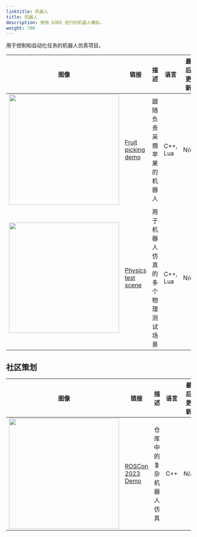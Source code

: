 ```yaml
---
linktitle: 机器人
title: 机器人
description: 使用 O3DE 进行的机器人模拟。
weight: 700
---
```


用于控制和自动化任务的机器人仿真项目。

|图像 |链接 |描述 | 语言 | 最后更新 |
| - | - | - | - | - |
| <img src="/images/learning-guide/samples/robotic/fruit-picking.png" width="300px" /> | [Fruit picking demo](https://github.com/o3de/ROSConDemo) | 跟随负责采摘苹果的机器人 | C++, Lua | N/A |
| <img src="/images/learning-guide/samples/robotic/physics-test-scene.png" width="300px" /> | [Physics test scene](https://github.com/o3de/o3de-physics-test-scene) | 用于机器人仿真的多个物理测试场景 | C++, Lua | N/A |

## 社区策划

|图像 |链接 |描述 | 语言 |最后更新 |
| - | - | - | - |- |
| <img src="/images/learning-guide/samples/robotic/roscon-2023.png" width="300px" /> | [ROSCon 2023 Demo](https://github.com/RobotecAI/ROSCon2023Demo) | 仓库中的复杂机器人仿真 | C++ | N/A |
